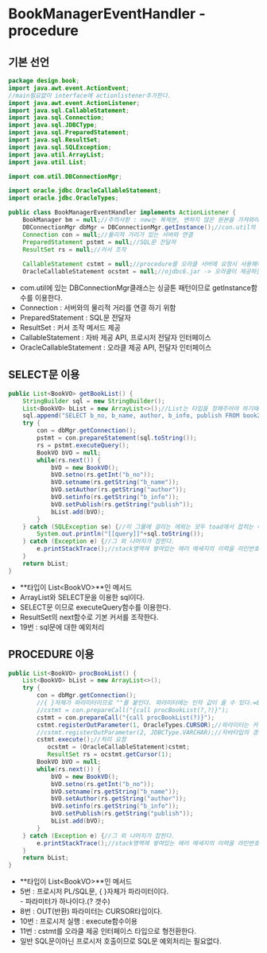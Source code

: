 # BookManagerEventHandler - procedure

## 기본 선언

```java
package design.book;
import java.awt.event.ActionEvent;
//main필요없이 interface에 actionlistener추가한다.
import java.awt.event.ActionListener;
import java.sql.CallableStatement;
import java.sql.Connection;
import java.sql.JDBCType;
import java.sql.PreparedStatement;
import java.sql.ResultSet;
import java.sql.SQLException;
import java.util.ArrayList;
import java.util.List;

import com.util.DBConnectionMgr;

import oracle.jdbc.OracleCallableStatement;
import oracle.jdbc.OracleTypes;

public class BookManagerEventHandler implements ActionListener {
	BookManager bm = null;//주의사항 : new는 복제본, 변하지 않은 원본을 가져와야한다.
	DBConnectionMgr dbMgr = DBConnectionMgr.getInstance();//con.util의 커넥션은 싱글톤 패턴
	Connection con = null;//물리적 거리가 있는 서버와 연결
	PreparedStatement pstmt = null;//SQL문 전달자
	ResultSet rs = null;//커서 조작
	
	CallableStatement cstmt = null;//procedure를 오라클 서버에 요청시 사용해야할 인터페이스
	OracleCallableStatement ocstmt = null;//ojdbc6.jar -> 오라클이 제공하는 API
```

* com.util에 있는 DBConnectionMgr클래스는 싱글톤 패턴이므로 getInstance함수를 이용한다.
* Connection : 서버와의 물리적 거리를 연결 하기 위함
* PreparedStatement : SQL문 전달자
* ResultSet : 커서 조작 메서드 제공
* CallableStatement : 자바 제공 API, 프로시저 전달자 인터페이스
* OracleCallableStatement : 오라클 제공 API, 전달자 인터페이스

## SELECT문 이용

```java
public List<BookVO> getBookList() {
	StringBuilder sql = new StringBuilder();
	List<BookVO> bList = new ArrayList<>();//List는 타입을 정해주어야 하기때문에 값이 여러 타입이라면 배열에 담아서 배열타입의 List에 담아야한다.
	sql.append("SELECT b_no, b_name, author, b_info, publish FROM book2020");
	try {
		con = dbMgr.getConnection();
		pstmt = con.prepareStatement(sql.toString());
		rs = pstmt.executeQuery();
		BookVO bVO = null;
		while(rs.next()) {
			bVO = new BookVO();
			bVO.setno(rs.getInt("b_no"));
			bVO.setname(rs.getString("b_name"));
			bVO.setAuthor(rs.getString("author"));
			bVO.setinfo(rs.getString("b_info"));
			bVO.setPublish(rs.getString("publish"));
			bList.add(bVO);
		}			
	} catch (SQLException se) {//이 그물에 걸리는 에외는 모두 toad에서 잡히는 에러이다.
		System.out.println("[[query]]"+sql.toString());
	} catch (Exception e) {//그 외 나머지가 잡힌다.
		e.printStackTrace();//stack영역에 쌓여있는 에러 메세지의 이력을 라인번호와 함께 출력
	}
	return bList;
}
```

* **타입이 List\<BookVO>**인 메서드
* ArrayList와 SELECT문을 이용한 sql이다.
* SELECT문 이므로 executeQuery함수를 이용한다.
* ResultSet의 next함수로 기본 커서를 조작한다.
* 19번 : sql문에 대한 예외처리

## PROCEDURE 이용

```java
public List<BookVO> procBookList() {		
	List<BookVO> bList = new ArrayList<>();
	try {
		con = dbMgr.getConnection();
		//{ }자체가 파라미터이므로 ""를 붙인다. 파라미터에는 인자 값이 올 수 있다.=8번
		//cstmt = con.prepareCall("{call procBookList(?,?)}");
		cstmt = con.prepareCall("{call procBookList(?)}");
		cstmt.registerOutParameter(1, OracleTypes.CURSOR);//파라미터는 커서타입이다.
		//cstmt.registerOutParameter(2, JDBCType.VARCHAR);//자바타입의 경우
		cstmt.execute();//처리 요청
	       ocstmt = (OracleCallableStatement)cstmt;
	       ResultSet rs = ocstmt.getCursor(1);
		BookVO bVO = null;
		while(rs.next()) {
			bVO = new BookVO();
			bVO.setno(rs.getInt("b_no"));
			bVO.setname(rs.getString("b_name"));
			bVO.setAuthor(rs.getString("author"));
			bVO.setinfo(rs.getString("b_info"));
			bVO.setPublish(rs.getString("publish"));
			bList.add(bVO);
		}
	} catch (Exception e) {//그 외 나머지가 잡힌다.
		e.printStackTrace();//stack영역에 쌓여있는 에러 메세지의 이력을 라인번호와 함께 출력
	}
	return bList;
}
```

* **타입이 List\<BookVO>**인 메서드
* 5번 : 프로시저 PL/SQL문, { }자체가 파라미터이다.\
  \- 파라미터가 하나이다.(? 갯수)
* 8번 : OUT(반환) 파라미터는 CURSOR타입이다.
* 10번 : 프로시저 실행 : execute함수이용
* 11번 : cstmt를 오라클 제공 인터페이스 타입으로 형전환한다.
* 일반 SQL문이아닌 프로시저 호출이므로 SQL문 예외처리는 필요없다.

